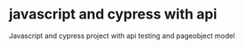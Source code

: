 # javascript and cypress with api
Javascript and cypress project with api testing and pageobject model
